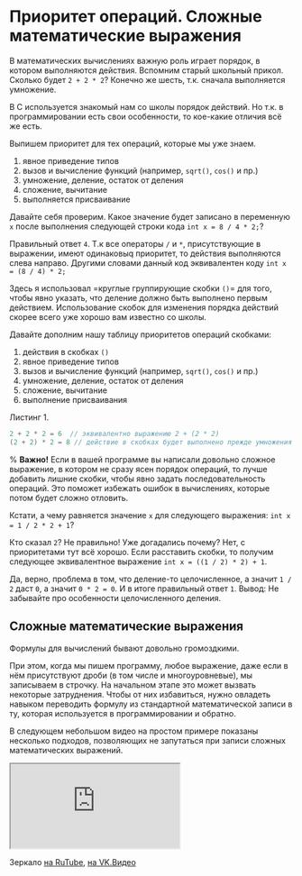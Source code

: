 # Приоритет операций. Cложные математические выражения

В математических вычислениях важную роль играет порядок, в котором выполняются действия. Вспомним старый школьный прикол. Сколько будет `2 + 2 * 2`?  Конечно же шесть, т.к. сначала выполняется умножение.

В C используется знакомый нам со школы порядок действий. Но т.к. в программировании есть свои особенности, то кое-какие отличия всё же есть. 

Выпишем приоритет для тех операций, которые мы уже знаем.

1. явное приведение типов
2. вызов и вычисление функций (например, `sqrt()`, `cos()` и пр.)
3. умножение, деление, остаток от деления
4. сложение, вычитание
5. выполняется присваивание


Давайте себя проверим. Какое значение будет записано в переменную `x` после выполнения следующей строки кода `int x = 8 / 4 * 2;`?

Правильный ответ `4`. Т.к  все операторы `/` и `*`, присутствующие в выражении, имеют одинаковыq приоритет, то действия выполняются слева направо. Другими словами данный код эквивалентен коду `int x = (8 / 4) * 2;` 

Здесь я использовал =круглые группирующие скобки `()`= для того, чтобы явно указать, что деление должно быть выполнено первым действием. Использование скобок для изменения порядка действий скорее всего уже хорошо вам известно со школы.

Давайте дополним нашу таблицу приоритетов операций скобками:

1. действия в скобках `()`
2. явное приведение типов
3. вызов и вычисление функций (например, `sqrt()`, `cos()` и пр.)
4. умножение, деление, остаток от деления
5. сложение, вычитание
6. выполнение присваивания

Листинг 1.
```c
2 + 2 * 2 = 6  // эквивалентно выражению 2 + (2 * 2)
(2 + 2) * 2 = 8 // действие в скобках будет выполнено прежде умножения
```

% **Важно!**
Если в вашей программе вы написали довольно сложное выражение, в котором не сразу ясен порядок операций, то лучше добавить лишние скобки, чтобы явно задать последовательность операций. Это поможет избежать ошибок в вычислениях, которые потом будет сложно отловить.

Кстати, а чему равняется значение `x` для следующего выражения: `int x = 1 / 2 * 2 + 1`? 

Кто сказал `2`? Не правильно! Уже догадались почему? Нет, с приоритетами тут всё хорошо. Если расставить скобки, то получим следующее эквивалентное выражение `int x = ((1 / 2) * 2) + 1`.

Да, верно, проблема в том, что деление-то целочисленное, а значит `1 / 2` даст `0`, а значит `0 * 2 = 0`. И в итоге правильный ответ `1`. Вывод: Не забывайте про особенности целочисленного деления.


## Сложные математические выражения

Формулы для вычислений бывают довольно громоздкими.

При этом, когда мы пишем программу, любое выражение, даже если в нём присутствуют дроби (в том числе и многоуровневые), мы записываем в строчку. На начальном этапе это может вызвать некоторые затруднения. Чтобы от них избавиться, нужно овладеть навыком переводить формулу из стандартной математической записи в ту, которая используется в программировании и обратно.

В следующем небольшом видео на простом примере показаны несколько подходов, позволяющих не запутаться при записи сложных математических выражений.

<div class="lessonVideo">
    <iframe src="https://www.youtube.com/embed/Gx6KUtmRmHs"  allowfullscreen></iframe>
</div>

Зеркало <a href="https://rutube.ru/video/5c9aa7607179e9bfa948a5e0951baf40/?r=wd">на RuTube</a>, <a href="https://vkvideo.ru/video-31218664_456239034">на VK.Видео</a>